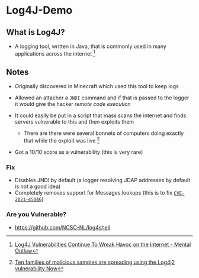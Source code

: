 # Log4J-Demo

## What is Log4J? 

- A logging tool, written in Java, that is commonly used in many applications across the internet [^4]

## Notes

- Originally discovered in Minecraft which used this tool to keep logs 
- Allowed an attacher a `JNDI` command and if that is passed to the logger it would give the hacker *remote code execution* 
- It could easily be put in a script that mass scans the internet and finds servers vulnerable to this and then exploits them
  - There are there were several bonnets of computers doing exactly that while the exploit was live [^3] 

- Got a 10/10 score as a vulnerability (this is very rare) 

### Fix

- Disables JNDI by default (a logger resolving JDAP addresses by default is not a good idea)
- Completely removes support for Messages lookups (this is to fix [`CVE-2021-45046`](https://nvd.nist.gov/vuln/detail/CVE-2021-45046))

### Are you Vulnerable? 

- https://github.com/NCSC-NL/log4shell

[^1]: [Office Log4J Patch Page](https://logging.apache.org/log4j/2.x/security.html)
[^2]: [CVE Page](https://nvd.nist.gov/vuln/detail/CVE-2021-44228)
[^4]: [Log4J Vulnerabilities Continue To Wreak Havoc on the Internet - Mental Outlaw](https://www.youtube.com/watch?v=QhW5csA51Bs)
[^3]: [Ten families of malicious samples are spreading using the Log4j2 vulnerability Now](https://blog.netlab.360.com/ten-families-of-malicious-samples-are-spreading-using-the-log4j2-vulnerability-now/) 
